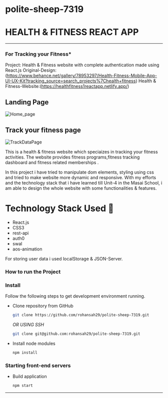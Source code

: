 # polite-sheep-7319

# HEALTH & FITNESS REACT APP

-----
### For Tracking your Fitness* 
Project: Health & Fitness website with complete authentication made using React.js
Original-Design: (https://www.behance.net/gallery/78953297/Health-Fitness-Mobile-App-UI-UX-Kit?tracking_source=search_projects%7Chealth+fitness)
Health & Fitness-Website:(https://healthfitness1reactapp.netlify.app/)
## Landing Page
![Home_page](https://raw.githubusercontent.com/rohansah29/polite-sheep-7319/main/src/assets/img/Home_page.png)
## Track your fitness page
![TrackDataPage](https://raw.githubusercontent.com/rohansah29/polite-sheep-7319/main/src/assets/img/TrackDataPage.png)

This is a health & fitness website which speciaizes in tracking your fitness activities. The website provides fitness programs,fitness tracking dashboard and fitness related memberships .

In this project i have tried to manipulate dom elements, styling using css and tried to make website more dynamic and responsive. With my efforts and the technology stack that i have learned till Unit-4 in the Masai School, i am able to design the whole website with some functionalities & features.


# Technology Stack Used 🌟
* React.js
* CSS3
* rest-api
* auth0
* swal
* aos-animation

For storing user data i used localStorage & JSON-Server.

### How to run the Project
### Install

Follow the following steps to get development environment running.

* Clone repository from GitHub

  ```bash
  git clone https://github.com/rohansah29/polite-sheep-7319.git
  ```

   _OR USING SSH_

  ```bash
  git clone git@github.com:rohansah29/polite-sheep-7319.git
  ```

* Install node modules

   ```bash
   npm install
   ```


### Starting front-end servers

* Build application

  ```bash
  npm start
  ```
---
